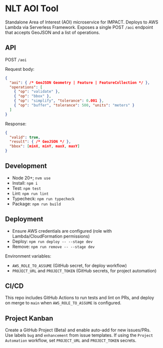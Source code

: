 # NLT AOI Tool

Standalone Area of Interest (AOI) microservice for IMPACT. Deploys to AWS Lambda via Serverless Framework. Exposes a single POST `/aoi` endpoint that accepts GeoJSON and a list of operations.

## API

POST `/aoi`

Request body:
```json
{
  "aoi": { /* GeoJSON Geometry | Feature | FeatureCollection */ },
  "operations": [
    { "op": "validate" },
    { "op": "bbox" },
    { "op": "simplify", "tolerance": 0.001 },
    { "op": "buffer", "tolerance": 500, "units": "meters" }
  ]
}
```

Response:
```json
{
  "valid": true,
  "result": { /* GeoJSON */ },
  "bbox": [minX, minY, maxX, maxY]
}
```

## Development

- Node 20+; `nvm use`
- Install: `npm i`
- Test: `npm test`
- Lint: `npm run lint`
- Typecheck: `npm run typecheck`
- Package: `npm run build`

## Deployment

- Ensure AWS credentials are configured (role with Lambda/CloudFormation permissions)
- Deploy: `npm run deploy -- --stage dev`
- Remove: `npm run remove -- --stage dev`

Environment variables:
- `AWS_ROLE_TO_ASSUME` (GitHub secret, for deploy workflow)
- `PROJECT_URL` and `PROJECT_TOKEN` (GitHub secrets, for project automation)

## CI/CD

This repo includes GitHub Actions to run tests and lint on PRs, and deploy on merge to `main` when `AWS_ROLE_TO_ASSUME` is configured.

## Project Kanban

Create a GitHub Project (Beta) and enable auto-add for new issues/PRs. Use labels `bug` and `enhancement` from issue templates. If using the `Project Automation` workflow, set `PROJECT_URL` and `PROJECT_TOKEN` secrets.
